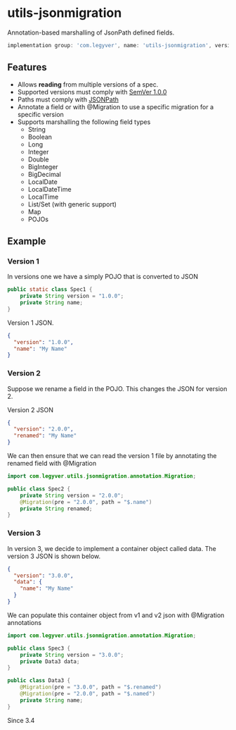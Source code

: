 # utils-jsonmigration
Annotation-based marshalling of JsonPath defined fields.

```groovy
implementation group: 'com.legyver', name: 'utils-jsonmigration', version: '3.5.1'
```

## Features
- Allows **reading** from multiple versions of a spec.
- Supported versions must comply with [SemVer 1.0.0](https://semver.org/spec/v1.0.0.html)
- Paths must comply with [JSONPath](https://github.com/json-path/JsonPath)
- Annotate a field or with @Migration to use a specific migration for a specific version
- Supports marshalling the following field types
  - String
  - Boolean
  - Long
  - Integer
  - Double
  - BigInteger
  - BigDecimal
  - LocalDate
  - LocalDateTime
  - LocalTime
  - List/Set (with generic support)
  - Map
  - POJOs

## Example
### Version 1
In versions one we have a simply POJO that is converted to JSON
```java
public static class Spec1 {
    private String version = "1.0.0";
    private String name;
}
```
Version 1 JSON.
```json
{
  "version": "1.0.0",
  "name": "My Name"
}
```

### Version 2
Suppose we rename a field in the POJO.  This changes the JSON for version 2.

Version 2 JSON
```json
{
  "version": "2.0.0",
  "renamed": "My Name"
}
```

We can then ensure that we can read the version 1 file by annotating the renamed field with @Migration
```java
import com.legyver.utils.jsonmigration.annotation.Migration;

public class Spec2 {
    private String version = "2.0.0";
    @Migration(pre = "2.0.0", path = "$.name")
    private String renamed;
}
```


### Version 3
In version 3, we decide to implement a container object called data.
The version 3 JSON is shown below.
```json
{
  "version": "3.0.0",
  "data": {
    "name": "My Name" 
  }
}
```

We can populate this container object from v1 and v2 json with @Migration annotations

```java
import com.legyver.utils.jsonmigration.annotation.Migration;

public class Spec3 {
    private String version = "3.0.0";
    private Data3 data;
}

public class Data3 {
    @Migration(pre = "3.0.0", path = "$.renamed")
    @Migration(pre = "2.0.0", path = "$.named")
    private String name;
}
```

Since 3.4